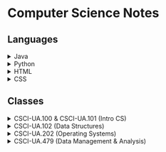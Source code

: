 # Computer Science Notes

## Languages

<details>
	<summary>Java</summary>

- [Basics](./topics/java-basics.md)
- [Reference Code](./topics/java-code.md)

</details>
<details>
	<summary>Python</summary>

- [Basics](./topics/python-basics.md)
- [Reference Code](./topics/python-code.md)

</details>

<details>
	<summary>HTML</summary>

- [Tags and Elements](./topics/html-tags.md)
- Attributes
- [Semantic Tags](./topics/html-semantics.md)

</details>
<details>
	<summary>CSS</summary>

- WIP

</details>	

## Classes

<details>
	<summary>CSCI-UA.100 & CSCI-UA.101 (Intro CS)</summary>

- [ASCII](./topics/ascii.md)
- [Reference vs. Copy](./topics/copy-vs-ref.md)
- [OOP](./topics/oop.md)

</details>

<details>
	<summary>CSCI-UA.102 (Data Structures)</summary>

- [Intro](./topics/cs102-intro.md)
- [Generics](./topics/cs102-generics.md)
- [Big O Notation](./topics/cs102-big-o.md)
- [Linked Lists](./topics/cs102-linked-list.md)
- [Stacks](./topics/cs102-stack.md)
- [Queues](./topics/cs102-queue.md)
- [Intro to Trees](./topics/cs102-tree.md)
- [BST](./topics/cs102-bst.md)
- Heap
- Sorts
- AVL Tree
- Hash Map

</details>

<details>
	<summary>CSCI-UA.202 (Operating Systems)</summary>

- [Intro](./topics/cs202-intro.md)
- [Process & Thread Management](./topics/cs202-process-thread-manage.md)

</details>

<details>
	<summary>CSCI-UA.479 (Data Management & Analysis)</summary>

- [Notes](./topics/cs479-notes.md)

</details>

<!-- remove -->
<!-- - [Binary Search](./Topics/binary_search.md)
- [Knapsack](./Topics/knapsack.md) -->


<!-- may change architecture in the future -->